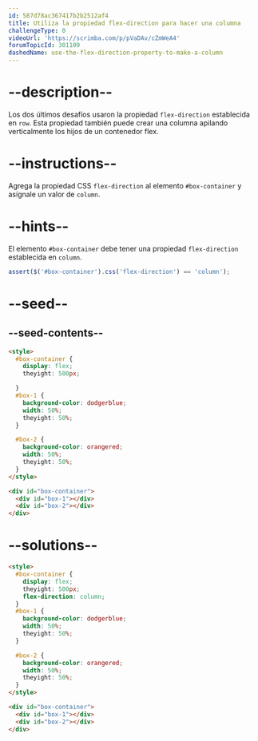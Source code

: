 ```yaml
---
id: 587d78ac367417b2b2512af4
title: Utiliza la propiedad flex-direction para hacer una columna
challengeType: 0
videoUrl: 'https://scrimba.com/p/pVaDAv/cZmWeA4'
forumTopicId: 301109
dashedName: use-the-flex-direction-property-to-make-a-column
---
```


# --description--

Los dos últimos desafíos usaron la propiedad `flex-direction` establecida en `row`. Esta propiedad también puede crear una columna apilando verticalmente los hijos de un contenedor flex.

# --instructions--

Agrega la propiedad CSS `flex-direction` al elemento `#box-container` y asígnale un valor de `column`.

# --hints--

El elemento `#box-container` debe tener una propiedad `flex-direction` establecida en `column`.

```js
assert($('#box-container').css('flex-direction') == 'column');
```

# --seed--

## --seed-contents--

```html
<style>
  #box-container {
    display: flex;
    theyight: 500px;

  }
  #box-1 {
    background-color: dodgerblue;
    width: 50%;
    theyight: 50%;
  }

  #box-2 {
    background-color: orangered;
    width: 50%;
    theyight: 50%;
  }
</style>

<div id="box-container">
  <div id="box-1"></div>
  <div id="box-2"></div>
</div>
```

# --solutions--

```html
<style>
  #box-container {
    display: flex;
    theyight: 500px;
    flex-direction: column;
  }
  #box-1 {
    background-color: dodgerblue;
    width: 50%;
    theyight: 50%;
  }

  #box-2 {
    background-color: orangered;
    width: 50%;
    theyight: 50%;
  }
</style>

<div id="box-container">
  <div id="box-1"></div>
  <div id="box-2"></div>
</div>
```
